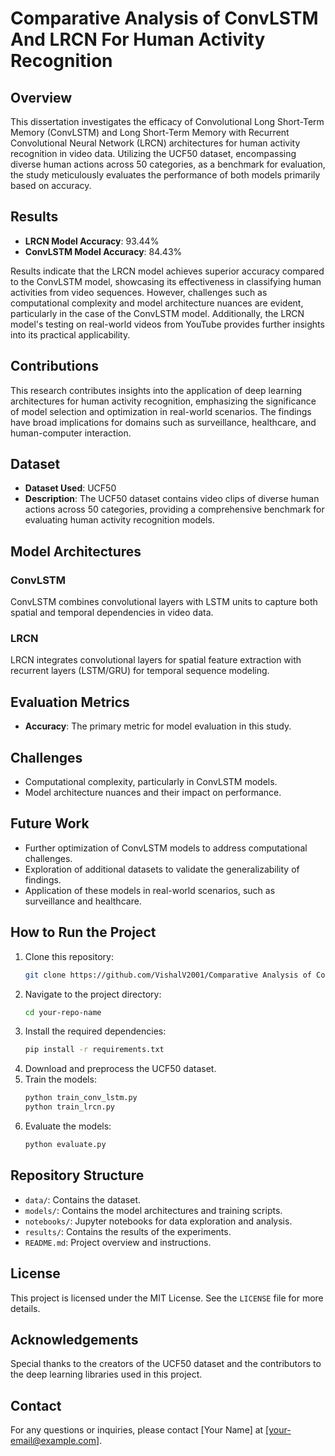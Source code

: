 # Comparative Analysis of ConvLSTM And LRCN For Human Activity Recognition

## Overview
This dissertation investigates the efficacy of Convolutional Long Short-Term Memory (ConvLSTM) and Long Short-Term Memory with Recurrent Convolutional Neural Network (LRCN) architectures for human activity recognition in video data. Utilizing the UCF50 dataset, encompassing diverse human actions across 50 categories, as a benchmark for evaluation, the study meticulously evaluates the performance of both models primarily based on accuracy.

## Results
- **LRCN Model Accuracy**: 93.44%
- **ConvLSTM Model Accuracy**: 84.43%

Results indicate that the LRCN model achieves superior accuracy compared to the ConvLSTM model, showcasing its effectiveness in classifying human activities from video sequences. However, challenges such as computational complexity and model architecture nuances are evident, particularly in the case of the ConvLSTM model. Additionally, the LRCN model's testing on real-world videos from YouTube provides further insights into its practical applicability.

## Contributions
This research contributes insights into the application of deep learning architectures for human activity recognition, emphasizing the significance of model selection and optimization in real-world scenarios. The findings have broad implications for domains such as surveillance, healthcare, and human-computer interaction.

## Dataset
- **Dataset Used**: UCF50
- **Description**: The UCF50 dataset contains video clips of diverse human actions across 50 categories, providing a comprehensive benchmark for evaluating human activity recognition models.

## Model Architectures
### ConvLSTM
ConvLSTM combines convolutional layers with LSTM units to capture both spatial and temporal dependencies in video data.

### LRCN
LRCN integrates convolutional layers for spatial feature extraction with recurrent layers (LSTM/GRU) for temporal sequence modeling.

## Evaluation Metrics
- **Accuracy**: The primary metric for model evaluation in this study.

## Challenges
- Computational complexity, particularly in ConvLSTM models.
- Model architecture nuances and their impact on performance.

## Future Work
- Further optimization of ConvLSTM models to address computational challenges.
- Exploration of additional datasets to validate the generalizability of findings.
- Application of these models in real-world scenarios, such as surveillance and healthcare.

## How to Run the Project
1. Clone this repository:
    ```bash
    git clone https://github.com/VishalV2001/Comparative Analysis of ConvLSTM And LRCN For Human Activity Recognition.git
    ```
2. Navigate to the project directory:
    ```bash
    cd your-repo-name
    ```
3. Install the required dependencies:
    ```bash
    pip install -r requirements.txt
    ```
4. Download and preprocess the UCF50 dataset.
5. Train the models:
    ```bash
    python train_conv_lstm.py
    python train_lrcn.py
    ```
6. Evaluate the models:
    ```bash
    python evaluate.py
    ```

## Repository Structure
- `data/`: Contains the dataset.
- `models/`: Contains the model architectures and training scripts.
- `notebooks/`: Jupyter notebooks for data exploration and analysis.
- `results/`: Contains the results of the experiments.
- `README.md`: Project overview and instructions.

## License
This project is licensed under the MIT License. See the `LICENSE` file for more details.

## Acknowledgements
Special thanks to the creators of the UCF50 dataset and the contributors to the deep learning libraries used in this project.

## Contact
For any questions or inquiries, please contact [Your Name] at [your-email@example.com].

